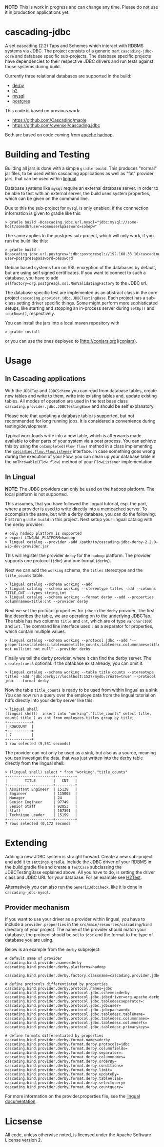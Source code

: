 __NOTE:__ This is work in progress and can change any time. Please do not
use it in production applications yet.

# cascading-jdbc

A set cascading (2.2) Taps and Schemes which interact with RDBMS systems via JDBC. The
project consists of a generic part `cascading-jdbc-core` and database specific
sub-projects. The database specific projects have dependencies to their
respective JDBC drivers and run tests against those systems during build. 

Currently three relational databases are supported in the build:

* [derby](http://db.apache.org/derby/)
* [h2](http://www.h2database.com/html/main.html)
* [mysql](http://www.mysql.com/)
* [postgres](http://www.postgresql.org/)

This code is based on previous work:

* https://github.com/Cascading/maple
* https://github.com/cwensel/cascading.jdbc

Both are based on code coming from [apache hadoop](http://hadoop.apache.org).

# Building and Testing

Building all jars is done with a simple `gradle build`. This produces "normal"
jar files, to be used within cascading applications as well as "fat" provider jars,
that can be used within [lingual](http://docs.cascading.org/lingual/1.0/).

Database systems like `mysql` require an external database server. In order to
be able to test with an external server, the build uses system properties, which
can be given on the command line. 

Due to this the sub-project for `mysql` is only enabled, if the connnection
information is given to gradle like this:

    > gradle build -Dcascading.jdbc.url.mysql="jdbc:mysql://some-host/somedb?user=someuser&password=somepw"

The same applies to the postgres sub-project, which will only work, if you run
the build like this:


    > gradle build -Dcascading.jdbc.url.postgres='jdbc:postgresql://192.168.33.10/cascading?user=postgres&password=password'

Debian based systems turn on SSL encryption of the databases by default, but are
using self signed certificates. If you want to connect to such a database, you
have to add `sslfactory=org.postgresql.ssl.NonValidatingFactory` to the JDBC
url.


The database specific test are implemented as an abstract class in the core
project `cascading.provider.jdbc.JDBCTestingBase`. Each project has a sub-class
setting driver specific things. Some might perform more sophisticated setups,
like starting and stopping an in-process server during `setUp()` and
`tearDown()`, respectively.

You can install the jars into a local maven repository with 

    > gralde install

or you can use the ones deployed to [http://conjars.org](conjars).

# Usage

## In Cascading applications

With the `JDBCTap` and `JDBCScheme` you can read from database tables, create
new tables and write to them, write into existing tables and, update existing
tables. All modes of operation are used in the test base class
`cascading.provider.jdbc.JDBCTestingBase` and should be self explanatory. 

Please note that updating a database table is supported, but not recommended for
long running jobs. It is considered a convenience during testing/development. 

Typical work loads write into a new table, which is afterwards made available to
other parts of your system via a post process. You can achieve this by using the
`onCompleted(Flow flow)` method in a class implementing the
[`cascading.flow.FlowListener`](http://docs.cascading.org/cascading/2.1/javadoc/cascading/flow/FlowListener.html)
interface. In case something goes wrong during the execution of your Flow, you
can clean up your database table in the `onThrowable(Flow flow)` method of your
`FlowListener` implementation.

## In Lingual

__NOTE__: The JDBC providers can only be used on the hadoop platform. The local
platform is not supported.

This assumes, that you have followed the lingual tutorial, esp. the part, where
a provider is used to write directly into a memcached server. To accomplish the
same, but with a derby database, you can do the following. First run `gradle
build` in this project. Next setup your lingual catalog with the derby provider:

    # only hadoop platform is supported
    > export LINGUAL_PLATFORM=hadoop
    > lingual catalog --provider -add /path/to/cascading-jdbc-derby-2.2.0-wip-dev-provider.jar

This will register the provider `derby` for the `hadoop` platform. The provider
supports one protocol (`jdbc`) and one format (`derby`).

Next we can add the `working` schema, the `titles` stereotype and the
`title_counts` table.

    > lingual catalog --schema working --add
    > lingual catalog --schema working --stereotype titles -add --columns TITLE,CNT --types string,int
    > lingual catalog --schema working --format derby --add --properties columnnames=title:cnt --provider derby

Next we set the protocol properties for `jdbc` in the `derby` provider. The
first line describes the table, we are operating on to the underlying JDBCTap.
The table has two columns `title` and `cnt`, which are of type `varchar(100)`
and `int`. The command line interface uses `:` as a separator for properties,
which contain multiple values.

    > lingual catalog --schema working --protocol jdbc --add "--properties=tabledesc.tablename=title_counts,tabledesc.columnnames=title:cnt,tabledesc.columndefs=varchar(100) not null:int not null" --provider derby

Finally we tell the derby provider, where it can find the derby server. The
`create=true` is optional. If the database exist already, you can omit it.

    > lingual catalog --schema working --table title_counts --stereotype titles -add "jdbc:derby://localhost:1527/mydb;create=true" --protocol jdbc  --format derby 

Now the table `title_counts` is ready to be used from within lingual as a sink.
You can now run a query over the employe data from the lingual tutorial on hdfs
directly into your derby server like this:

    > lingual shell
    (lingual shell)  insert into "working"."title_counts" select title, count( title ) as cnt from employees.titles group by title;
    +-----------+
    | ROWCOUNT  |
    +-----------+
    | 7         |
    +-----------+
    1 row selected (9,581 seconds)

The provider can not only be used as a sink, but also as a source, meaning you
can investigat the data, that was just written into the derby table directly
from the lingual shell:

    > (lingual shell) select * from "working"."title_counts"
    +---------------------+---------+
    |        TITLE        |   CNT   |
    +---------------------+---------+
    | Assistant Engineer  | 15128   |
    | Engineer            | 115003  |
    | Manager             | 24      |
    | Senior Engineer     | 97749   |
    | Senior Staff        | 92853   |
    | Staff               | 107391  |
    | Technique Leader    | 15159   |
    +---------------------+---------+
    7 rows selected (0,172 seconds


# Extending

Adding a new JDBC system is straight forward. Create a new sub-project and add
it to `settings.gradle`. Include the JDBC driver of your RDBMS in the
build.gradle file and create a `TestCase` subclassing the JDBCTestingBase
explained above. All you have to do, is setting the driver class and JDBC URL
for your database. For an example see
[H2Test](https://github.com/Cascading/cascading-jdbc/blob/wip-2.2/cascading-jdbc-h2/src/test/java/cascading/provider/jdbc/H2Test.java).

Alternatively you can also run the `GenericJdbcCheck`, like it is done in
`cascading-jdbc-mysql`.

## Provider mechanism

If you want to use your driver as a provider within lingual, you have to include
a `provider.properties` in the `src/main/resources/cascading/bind` directory of
your project. The name of the provider should match your database, the protocol
should be set to `jdbc` and the format to the type of database you are using.

Below is an example from the `derby` subproject:

    # default name of provider
    cascading.bind.provider.names=derby
    cascading.bind.provider.derby.platforms=hadoop

    cascading.bind.provider.derby.factory.classname=cascading.provider.jdbc.JDBCFactory

    # define protocols differentiated by properties
    cascading.bind.provider.derby.protocol.names=jdbc
    cascading.bind.provider.derby.protocol.jdbc.schemes=derby
    cascading.bind.provider.derby.protocol.jdbc.jdbcdriver=org.apache.derby.jdbc.ClientDriver
    cascading.bind.provider.derby.protocol.jdbc.tabledescseparator=:
    cascading.bind.provider.derby.protocol.jdbc.jdbcuser=
    cascading.bind.provider.derby.protocol.jdbc.jdbcpassword=
    cascading.bind.provider.derby.protocol.jdbc.tabledesc.tablename=
    cascading.bind.provider.derby.protocol.jdbc.tabledesc.columnnames=
    cascading.bind.provider.derby.protocol.jdbc.tabledesc.columndefs=
    cascading.bind.provider.derby.protocol.jdbc.tabledesc.primarykeys=

    # define formats differentiated by properties
    cascading.bind.provider.derby.format.names=derby
    cascading.bind.provider.derby.format.derby.protocols=jdbc
    cascading.bind.provider.derby.format.derby.columnfields=
    cascading.bind.provider.derby.format.derby.separator=:
    cascading.bind.provider.derby.format.derby.columnnames=
    cascading.bind.provider.derby.format.derby.orderBy=
    cascading.bind.provider.derby.format.derby.conditions=
    cascading.bind.provider.derby.format.derby.limit=
    cascading.bind.provider.derby.format.derby.updateBy=
    cascading.bind.provider.derby.format.derby.tableAlias=
    cascading.bind.provider.derby.format.derby.selectquery=
    cascading.bind.provider.derby.format.derby.countquery=

For more information on the provider.properties file, see the [lingual
documentation](http://docs.cascading.org/lingual/1.0/#_creating_a_data_provider).

# Licsense

All code, unless otherwise noted, is licensed under the Apache Software License
version 2.
